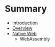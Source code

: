 # Summary

* [Introduction](README.md)
* [Overview](chapter1.md)
* [Native Web](webassembly.md)
   * WebAssembly

